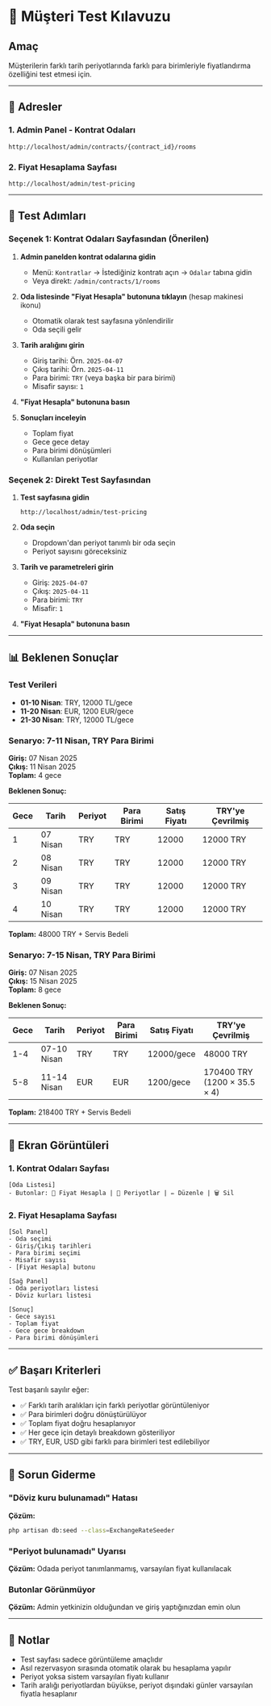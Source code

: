 # 🎯 Müşteri Test Kılavuzu

## Amaç
Müşterilerin farklı tarih periyotlarında farklı para birimleriyle fiyatlandırma özelliğini test etmesi için.

---

## 📍 Adresler

### 1. Admin Panel - Kontrat Odaları
```
http://localhost/admin/contracts/{contract_id}/rooms
```

### 2. Fiyat Hesaplama Sayfası
```
http://localhost/admin/test-pricing
```

---

## 🚀 Test Adımları

### Seçenek 1: Kontrat Odaları Sayfasından (Önerilen)

1. **Admin panelden kontrat odalarına gidin**
   - Menü: `Kontratlar` → İstediğiniz kontratı açın → `Odalar` tabına gidin
   - Veya direkt: `/admin/contracts/1/rooms`

2. **Oda listesinde "Fiyat Hesapla" butonuna tıklayın** (hesap makinesi ikonu)
   - Otomatik olarak test sayfasına yönlendirilir
   - Oda seçili gelir

3. **Tarih aralığını girin**
   - Giriş tarihi: Örn. `2025-04-07`
   - Çıkış tarihi: Örn. `2025-04-11`
   - Para birimi: `TRY` (veya başka bir para birimi)
   - Misafir sayısı: `1`

4. **"Fiyat Hesapla" butonuna basın**

5. **Sonuçları inceleyin**
   - Toplam fiyat
   - Gece gece detay
   - Para birimi dönüşümleri
   - Kullanılan periyotlar

### Seçenek 2: Direkt Test Sayfasından

1. **Test sayfasına gidin**
   ```
   http://localhost/admin/test-pricing
   ```

2. **Oda seçin**
   - Dropdown'dan periyot tanımlı bir oda seçin
   - Periyot sayısını göreceksiniz

3. **Tarih ve parametreleri girin**
   - Giriş: `2025-04-07`
   - Çıkış: `2025-04-11`
   - Para birimi: `TRY`
   - Misafir: `1`

4. **"Fiyat Hesapla" butonuna basın**

---

## 📊 Beklenen Sonuçlar

### Test Verileri
- **01-10 Nisan**: TRY, 12000 TL/gece
- **11-20 Nisan**: EUR, 1200 EUR/gece
- **21-30 Nisan**: TRY, 12000 TL/gece

### Senaryo: 7-11 Nisan, TRY Para Birimi

**Giriş:** 07 Nisan 2025  
**Çıkış:** 11 Nisan 2025  
**Toplam:** 4 gece

**Beklenen Sonuç:**

| Gece | Tarih | Periyot | Para Birimi | Satış Fiyatı | TRY'ye Çevrilmiş |
|------|-------|---------|-------------|--------------|------------------|
| 1 | 07 Nisan | TRY | TRY | 12000 | 12000 TRY |
| 2 | 08 Nisan | TRY | TRY | 12000 | 12000 TRY |
| 3 | 09 Nisan | TRY | TRY | 12000 | 12000 TRY |
| 4 | 10 Nisan | TRY | TRY | 12000 | 12000 TRY |

**Toplam:** 48000 TRY + Servis Bedeli

### Senaryo: 7-15 Nisan, TRY Para Birimi

**Giriş:** 07 Nisan 2025  
**Çıkış:** 15 Nisan 2025  
**Toplam:** 8 gece

**Beklenen Sonuç:**

| Gece | Tarih | Periyot | Para Birimi | Satış Fiyatı | TRY'ye Çevrilmiş |
|------|-------|---------|-------------|--------------|------------------|
| 1-4 | 07-10 Nisan | TRY | TRY | 12000/gece | 48000 TRY |
| 5-8 | 11-14 Nisan | EUR | EUR | 1200/gece | 170400 TRY (1200 × 35.5 × 4) |

**Toplam:** 218400 TRY + Servis Bedeli

---

## 🎨 Ekran Görüntüleri

### 1. Kontrat Odaları Sayfası
```
[Oda Listesi]
- Butonlar: 🧮 Fiyat Hesapla | 📅 Periyotlar | ✏️ Düzenle | 🗑️ Sil
```

### 2. Fiyat Hesaplama Sayfası
```
[Sol Panel]
- Oda seçimi
- Giriş/Çıkış tarihleri
- Para birimi seçimi
- Misafir sayısı
- [Fiyat Hesapla] butonu

[Sağ Panel]
- Oda periyotları listesi
- Döviz kurları listesi

[Sonuç]
- Gece sayısı
- Toplam fiyat
- Gece gece breakdown
- Para birimi dönüşümleri
```

---

## ✅ Başarı Kriterleri

Test başarılı sayılır eğer:
- ✅ Farklı tarih aralıkları için farklı periyotlar görüntüleniyor
- ✅ Para birimleri doğru dönüştürülüyor
- ✅ Toplam fiyat doğru hesaplanıyor
- ✅ Her gece için detaylı breakdown gösteriliyor
- ✅ TRY, EUR, USD gibi farklı para birimleri test edilebiliyor

---

## 🔧 Sorun Giderme

### "Döviz kuru bulunamadı" Hatası
**Çözüm:**
```bash
php artisan db:seed --class=ExchangeRateSeeder
```

### "Periyot bulunamadı" Uyarısı
**Çözüm:** Odada periyot tanımlanmamış, varsayılan fiyat kullanılacak

### Butonlar Görünmüyor
**Çözüm:** Admin yetkinizin olduğundan ve giriş yaptığınızdan emin olun

---

## 📝 Notlar

- Test sayfası sadece görüntüleme amaçlıdır
- Asıl rezervasyon sırasında otomatik olarak bu hesaplama yapılır
- Periyot yoksa sistem varsayılan fiyatı kullanır
- Tarih aralığı periyotlardan büyükse, periyot dışındaki günler varsayılan fiyatla hesaplanır
